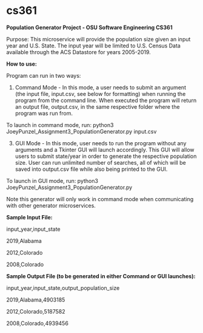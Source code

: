 # cs361
**Population Generator Project - OSU Software Engineering CS361**

Purpose: This microservice will provide the population size given an input year and U.S. State. The input year will be limited to U.S. Census Data available through the ACS Datastore for years 2005-2019. 

**How to use:** 

  Program can run in two ways: 
  1. Command Mode - In this mode, a user needs to submit an argument (the input file, input.csv, see below for formatting) when running the program from the command line. When executed the program will return an output file, output.csv, in the same respective folder where the program was run from. 

To launch in command mode, run: python3 JoeyPunzel_Assignment3_PopulationGenerator.py input.csv


  3. GUI Mode - In this mode, user needs to run the program without any arguments and a Tkinter GUI will launch accordingly. This GUI will allow users to submit state/year in order to generate the respective population size. User can run unlimited number of searches, all of which will be saved into output.csv file while also being printed to the GUI. 

To launch in GUI mode, run: python3 JoeyPunzel_Assignment3_PopulationGenerator.py

Note this generator will only work in command mode when communicating with other generator microservices. 

**Sample Input File:**

input_year,input_state

2019,Alabama

2012,Colorado

2008,Colorado

**Sample Output File (to be generated in either Command or GUI launches):**


input_year,input_state,output_population_size

2019,Alabama,4903185

2012,Colorado,5187582

2008,Colorado,4939456
